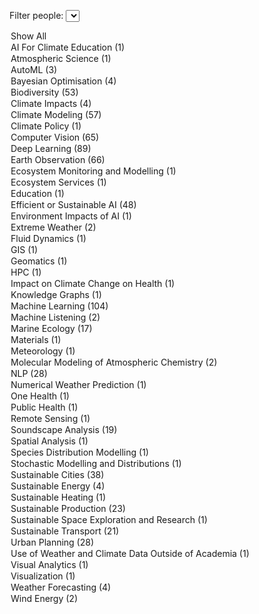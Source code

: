 <label for="tagFilter">Filter people:</label>
<select id="tagFilter">
<option value="all">Show All</option>
<option value="AI For Climate Education">AI For Climate Education (1)</option>
<option value="Atmospheric Science">Atmospheric Science (1)</option>
<option value="AutoML">AutoML (3)</option>
<option value="Bayesian Optimisation">Bayesian Optimisation (4)</option>
<option value="Biodiversity">Biodiversity (53)</option>
<option value="Climate Impacts">Climate Impacts (4)</option>
<option value="Climate Modeling">Climate Modeling (57)</option>
<option value="Climate Policy">Climate Policy (1)</option>
<option value="Computer Vision">Computer Vision (65)</option>
<option value="Deep Learning">Deep Learning (89)</option>
<option value="Earth Observation">Earth Observation (66)</option>
<option value="Ecosystem Monitoring and Modelling">Ecosystem Monitoring and Modelling (1)</option>
<option value="Ecosystem Services">Ecosystem Services (1)</option>
<option value="Education">Education (1)</option>
<option value="Efficient or Sustainable AI">Efficient or Sustainable AI (48)</option>
<option value="Environment Impacts of AI">Environment Impacts of AI (1)</option>
<option value="Extreme Weather">Extreme Weather (2)</option>
<option value="Fluid Dynamics">Fluid Dynamics (1)</option>
<option value="GIS">GIS (1)</option>
<option value="Geomatics">Geomatics (1)</option>
<option value="HPC">HPC (1)</option>
<option value="Impact on Climate Change on Health">Impact on Climate Change on Health (1)</option>
<option value="Knowledge Graphs">Knowledge Graphs (1)</option>
<option value="Machine Learning">Machine Learning (104)</option>
<option value="Machine Listening">Machine Listening (2)</option>
<option value="Marine Ecology">Marine Ecology (17)</option>
<option value="Materials">Materials (1)</option>
<option value="Meteorology">Meteorology (1)</option>
<option value="Molecular Modeling of Atmospheric Chemistry">Molecular Modeling of Atmospheric Chemistry (2)</option>
<option value="NLP">NLP (28)</option>
<option value="Numerical Weather Prediction">Numerical Weather Prediction (1)</option>
<option value="One Health">One Health (1)</option>
<option value="Public Health">Public Health (1)</option>
<option value="Remote Sensing">Remote Sensing (1)</option>
<option value="Soundscape Analysis">Soundscape Analysis (19)</option>
<option value="Spatial Analysis">Spatial Analysis (1)</option>
<option value="Species Distribution Modelling">Species Distribution Modelling (1)</option>
<option value="Stochastic Modelling and Distributions">Stochastic Modelling and Distributions (1)</option>
<option value="Sustainable Cities">Sustainable Cities (38)</option>
<option value="Sustainable Energy">Sustainable Energy (4)</option>
<option value="Sustainable Heating">Sustainable Heating (1)</option>
<option value="Sustainable Production">Sustainable Production (23)</option>
<option value="Sustainable Space Exploration and Research">Sustainable Space Exploration and Research (1)</option>
<option value="Sustainable Transport">Sustainable Transport (21)</option>
<option value="Urban Planning">Urban Planning (28)</option>
<option value="Use of Weather and Climate Data Outside of Academia">Use of Weather and Climate Data Outside of Academia (1)</option>
<option value="Visual Analytics">Visual Analytics (1)</option>
<option value="Visualization">Visualization (1)</option>
<option value="Weather Forecasting">Weather Forecasting (4)</option>
<option value="Wind Energy">Wind Energy (2)</option></select>

<script>
        document.getElementById('tagFilter').addEventListener('change', function () {
            const selectedTag = this.value;
            document.querySelectorAll('.content').forEach(div => {
                const tags = div.getAttribute('data-tags').split(',');
                if (selectedTag === 'all' || tags.includes(selectedTag)) {
                    div.classList.remove('hidden');
                } else {
                    div.classList.add('hidden');
                }
            });
        });
</script>

